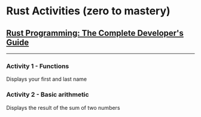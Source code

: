 # Rust Activities (zero to mastery)

## [Rust Programming: The Complete Developer's Guide](https://zerotomastery.io/courses/learn-rust/)
---
### Activity 1 - Functions

Displays your first and last name

### Activity 2 - Basic arithmetic

Displays the result of the sum of two numbers